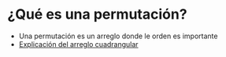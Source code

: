 # ¿Qué es una permutación?

* Una permutación es un arreglo donde le orden es importante
* [Explicación del arreglo cuadrangular](https://www.youtube.com/watch?v=3svszuOz368)
